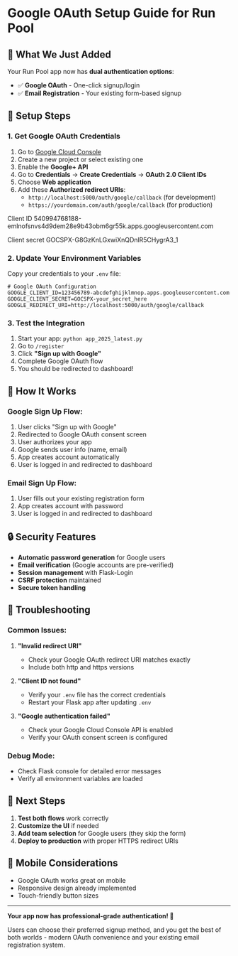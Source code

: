 # Google OAuth Setup Guide for Run Pool

## 🚀 **What We Just Added**

Your Run Pool app now has **dual authentication options**:
- ✅ **Google OAuth** - One-click signup/login
- ✅ **Email Registration** - Your existing form-based signup

## 🔧 **Setup Steps**

### 1. **Get Google OAuth Credentials**

1. Go to [Google Cloud Console](https://console.cloud.google.com/)
2. Create a new project or select existing one
3. Enable the **Google+ API**
4. Go to **Credentials** → **Create Credentials** → **OAuth 2.0 Client IDs**
5. Choose **Web application**
6. Add these **Authorized redirect URIs**:
   - `http://localhost:5000/auth/google/callback` (for development)
   - `https://yourdomain.com/auth/google/callback` (for production)

Client ID
540994768188-emlnofsnvs4d9dem28e9b43obm6gr55k.apps.googleusercontent.com

Client secret
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

### 2. **Update Your Environment Variables**

Copy your credentials to your `.env` file:

```env
# Google OAuth Configuration
GOOGLE_CLIENT_ID=123456789-abcdefghijklmnop.apps.googleusercontent.com
GOOGLE_CLIENT_SECRET=GOCSPX-your_secret_here
GOOGLE_REDIRECT_URI=http://localhost:5000/auth/google/callback
```

### 3. **Test the Integration**

1. Start your app: `python app_2025_latest.py`
2. Go to `/register` 
3. Click **"Sign up with Google"**
4. Complete Google OAuth flow
5. You should be redirected to dashboard!

## 🎯 **How It Works**

### **Google Sign Up Flow:**
1. User clicks "Sign up with Google"
2. Redirected to Google OAuth consent screen
3. User authorizes your app
4. Google sends user info (name, email)
5. App creates account automatically
6. User is logged in and redirected to dashboard

### **Email Sign Up Flow:**
1. User fills out your existing registration form
2. App creates account with password
3. User is logged in and redirected to dashboard

## 🔒 **Security Features**

- **Automatic password generation** for Google users
- **Email verification** (Google accounts are pre-verified)
- **Session management** with Flask-Login
- **CSRF protection** maintained
- **Secure token handling**

## 🐛 **Troubleshooting**

### **Common Issues:**

1. **"Invalid redirect URI"**
   - Check your Google OAuth redirect URI matches exactly
   - Include both http and https versions

2. **"Client ID not found"**
   - Verify your `.env` file has the correct credentials
   - Restart your Flask app after updating `.env`

3. **"Google authentication failed"**
   - Check your Google Cloud Console API is enabled
   - Verify your OAuth consent screen is configured

### **Debug Mode:**
- Check Flask console for detailed error messages
- Verify all environment variables are loaded

## 🚀 **Next Steps**

1. **Test both flows** work correctly
2. **Customize the UI** if needed
3. **Add team selection** for Google users (they skip the form)
4. **Deploy to production** with proper HTTPS redirect URIs

## 📱 **Mobile Considerations**

- Google OAuth works great on mobile
- Responsive design already implemented
- Touch-friendly button sizes

---

**Your app now has professional-grade authentication! 🎉**

Users can choose their preferred signup method, and you get the best of both worlds - modern OAuth convenience and your existing email registration system.
